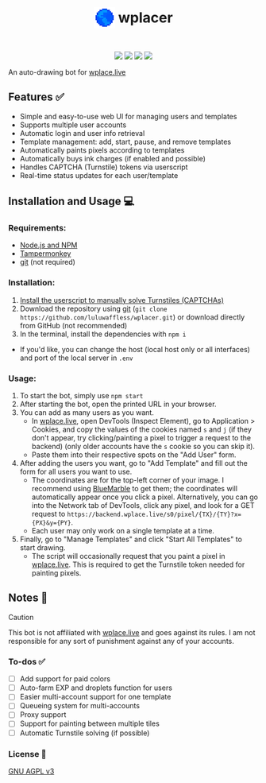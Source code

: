<h1 align="center"><p style="display: inline-flex; align-items: center; gap: 0.25em"><img style="width: 1.5em; height: 1.5em;" src="public/icons/favicon.png">wplacer</p></h1>

<p align="center"><img src="https://img.shields.io/github/package-json/v/luluwaffless/wplacer">
<a href="LICENSE"><img src="https://img.shields.io/github/license/luluwaffless/wplacer"></a>
<a href="https://discord.gg/qbtcWrHJvR"><img src="https://img.shields.io/badge/Support-gray?style=flat&logo=Discord&logoColor=white&logoSize=auto&labelColor=5562ea"></a>
<a href="LEIAME.md"><img src="https://img.shields.io/badge/tradução-português_(brasil)-green"></a><//p>

An auto-drawing bot for [wplace.live](https://wplace.live/)

## Features ✅

- Simple and easy-to-use web UI for managing users and templates
- Supports multiple user accounts
- Automatic login and user info retrieval
- Template management: add, start, pause, and remove templates
- Automatically paints pixels according to templates
- Automatically buys ink charges (if enabled and possible)
- Handles CAPTCHA (Turnstile) tokens via userscript
- Real-time status updates for each user/template

## Installation and Usage 💻
### Requirements:
- [Node.js and NPM](https://nodejs.org/en/download)
- [Tampermonkey](https://www.tampermonkey.net/)
- [git](https://git-scm.com/downloads) (not required)
### Installation:
1. [Install the userscript to manually solve Turnstiles (CAPTCHAs)](https://raw.githubusercontent.com/luluwaffless/wplacer/refs/heads/main/public/wplacer.user.js)
2. Download the repository using [git](https://git-scm.com/downloads) (`git clone https://github.com/luluwaffless/wplacer.git`) or download directly from GitHub (not recommended) 
3. In the terminal, install the dependencies with `npm i`
- If you'd like, you can change the host (local host only or all interfaces) and port of the local server in `.env`
### Usage:
1. To start the bot, simply use `npm start`
2. After starting the bot, open the printed URL in your browser.
3. You can add as many users as you want.
   - In [wplace.live](https://wplace.live/), open DevTools (Inspect Element), go to Application > Cookies, and copy the values of the cookies named `s` and `j` (if they don't appear, try clicking/painting a pixel to trigger a request to the backend) (only older accounts have the `s` cookie so you can skip it).
   - Paste them into their respective spots on the "Add User" form.
4. After adding the users you want, go to "Add Template" and fill out the form for all users you want to use.
   - The coordinates are for the top-left corner of your image. I recommend using [BlueMarble](https://github.com/SwingTheVine/Wplace-BlueMarble) to get them; the coordinates will automatically appear once you click a pixel. Alternatively, you can go into the Network tab of DevTools, click any pixel, and look for a GET request to `https://backend.wplace.live/s0/pixel/{TX}/{TY}?x={PX}&y={PY}`.
   - Each user may only work on a single template at a time.
5. Finally, go to "Manage Templates" and click "Start All Templates" to start drawing.
   - The script will occasionally request that you paint a pixel in [wplace.live](https://wplace.live/). This is required to get the Turnstile token needed for painting pixels.

## Notes 📝

> [!CAUTION]
> This bot is not affiliated with [wplace.live](https://wplace.live/) and goes against its rules. I am not responsible for any sort of punishment against any of your accounts.

### To-dos ✅
- [ ] Add support for paid colors
- [ ] Auto-farm EXP and droplets function for users
- [ ] Easier multi-account support for one template
- [ ] Queueing system for multi-accounts
- [ ] Proxy support
- [ ] Support for painting between multiple tiles
- [ ] Automatic Turnstile solving (if possible)

### License 📜

[GNU AGPL v3](LICENSE)